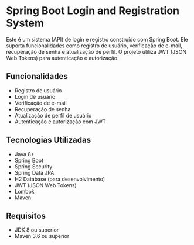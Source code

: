 # Spring Boot Login and Registration System

Este é um sistema (API) de login e registro construído com Spring Boot. Ele suporta funcionalidades como registro de usuário, verificação de e-mail, recuperação de senha e atualização de perfil. O projeto utiliza JWT (JSON Web Tokens) para autenticação e autorização.

## Funcionalidades

- Registro de usuário
- Login de usuário
- Verificação de e-mail
- Recuperação de senha
- Atualização de perfil de usuário
- Autenticação e autorização com JWT

## Tecnologias Utilizadas

- Java 8+
- Spring Boot
- Spring Security
- Spring Data JPA
- H2 Database (para desenvolvimento)
- JWT (JSON Web Tokens)
- Lombok
- Maven

## Requisitos

- JDK 8 ou superior
- Maven 3.6 ou superior
